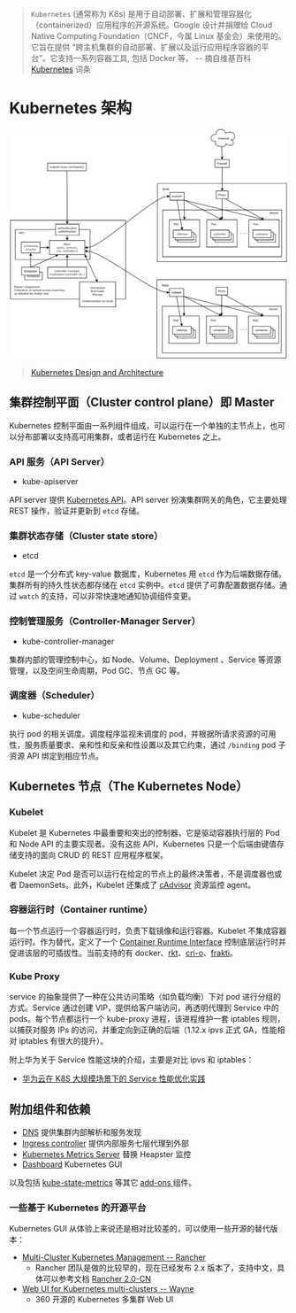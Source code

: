 > `Kubernetes` (通常称为 K8s) 是用于自动部署、扩展和管理容器化（containerized）应用程序的开源系统。Google 设计并捐赠给 Cloud Native Computing Foundation（CNCF，今属 Linux 基金会）来使用的。它旨在提供 “跨主机集群的自动部署、扩展以及运行应用程序容器的平台”。它支持一系列容器工具, 包括 Docker 等。 -- 摘自维基百科 [Kubernetes](https://zh.wikipedia.org/wiki/Kubernetes) 词条

# Kubernetes 架构

![kubernetes-architecuture](images/architecture.png)

> [Kubernetes Design and Architecture](https://github.com/kubernetes/community/blob/master/contributors/design-proposals/architecture/architecture.md#controller-manager-server)

## 集群控制平面（Cluster control plane）即 Master

Kubernetes 控制平面由一系列组件组成，可以运行在一个单独的主节点上，也可以分布部署以支持高可用集群，或者运行在 Kubernetes 之上。

### API 服务（API Server）

- kube-apiserver

API server 提供 [Kubernetes API](https://kubernetes.io/docs/concepts/overview/kubernetes-api/)。API server 扮演集群网关的角色，它主要处理 REST 操作，验证并更新到 `etcd` 存储。

### 集群状态存储（Cluster state store）

- etcd

`etcd` 是一个分布式 key-value 数据库，Kubernetes 用 `etcd` 作为后端数据存储。集群所有的持久性状态都存储在 `etcd` 实例中。`etcd` 提供了可靠配置数据存储。通过 `watch` 的支持，可以非常快速地通知协调组件变更。

### 控制管理服务（Controller-Manager Server）

- kube-controller-manager

集群内部的管理控制中心，如 Node、Volume、Deployment 、Service 等资源管理，以及空间生命周期，Pod GC、节点 GC 等。

### 调度器（Scheduler）

- kube-scheduler

执行 pod 的相关调度。调度程序监视未调度的 pod，并根据所请求资源的可用性，服务质量要求、亲和性和反亲和性设置以及其它约束，通过 `/binding` pod 子资源 API 绑定到相应节点。

## Kubernetes 节点（The Kubernetes Node）

### Kubelet

Kubelet 是 Kubernetes 中最重要和突出的控制器，它是驱动容器执行层的 Pod 和 Node API 的主要实现者。没有这些 API，Kubernetes 只是一个后端由键值存储支持的面向 CRUD 的 REST 应用程序框架。

Kubelet 决定 Pod 是否可以运行在给定的节点上的最终决策者，不是调度器也或者 DaemonSets。此外，Kubelet 还集成了 [cAdvisor](https://github.com/google/cadvisor) 资源监控 agent。

### 容器运行时（Container runtime）

每一个节点运行一个容器运行时，负责下载镜像和运行容器。Kubelet 不集成容器运行时。作为替代，定义了一个 [Container Runtime Interface](https://github.com/kubernetes/community/blob/master/contributors/devel/container-runtime-interface.md) 控制底层运行时并促进该层的可插拔性。当前支持的有 docker、[rkt](https://github.com/rkt/rkt)、[cri-o](https://github.com/kubernetes-incubator/cri-o)、[frakti](https://github.com/kubernetes/frakti)。

### Kube Proxy

service 的抽象提供了一种在公共访问策略（如负载均衡）下对 pod 进行分组的方式。Service 通过创建 VIP，提供给客户端访问，再透明代理到 Service 中的 pods。每个节点都运行一个 kube-proxy 进程，该进程维护一套 iptables 规则，以捕获对服务 IPs 的访问，并重定向到正确的后端（1.12.x ipvs 正式 GA，性能相对 iptables 有很大的提升）。

附上华为关于 Service 性能这块的介绍，主要是对比 ipvs 和 iptables：

* [华为云在 K8S 大规模场景下的 Service 性能优化实践](https://zhuanlan.zhihu.com/p/37230013)

## 附加组件和依赖

* [DNS](https://github.com/kubernetes/kubernetes/tree/master/cluster/addons/dns) 提供集群内部解析和服务发现
* [Ingress controller](https://github.com/kubernetes/ingress-nginx) 提供内部服务七层代理到外部
* [Kubernetes Metrics Server](https://github.com/kubernetes-incubator/metrics-server) 替换 Heapster 监控
* [Dashboard](https://github.com/kubernetes/dashboard/) Kubernetes GUI

以及包括 [kube-state-metrics](https://github.com/kubernetes/kube-state-metrics) 等其它 [add-ons ](https://github.com/kubernetes/kubernetes/tree/master/cluster/addons) 组件。

### 一些基于 Kubernetes 的开源平台

Kubernetes GUI 从体验上来说还是相对比较差的，可以使用一些开源的替代版本：

* [Multi-Cluster Kubernetes Management -- Rancher](https://rancher.com/)
    * Rancher 团队是做的比较早的，现在已经发布 2.x 版本了，支持中文，具体可以参考文档 [Rancher 2.0-CN](https://www.cnrancher.com/docs/rancher/v2.x/cn/overview/)
* [Web UI for Kubernetes multi-clusters -- Wayne](https://github.com/Qihoo360/wayne)
    * 360 开源的 Kubernetes 多集群 Web UI
